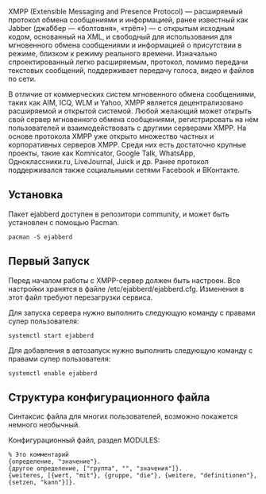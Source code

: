 XMPP (Extensible Messaging and Presence Protocol) — расширяемый протокол обмена сообщениями и информацией, ранее известный как Jabber (джа́ббер — «болтовня», «трёп») — с открытым исходным кодом, основанный на XML, и свободный для использования для мгновенного обмена сообщениями и информацией о присутствии в режиме, близком к режиму реального времени. Изначально спроектированный легко расширяемым, протокол, помимо передачи текстовых сообщений, поддерживает передачу голоса, видео и файлов по сети.

В отличие от коммерческих систем мгновенного обмена сообщениями, таких как AIM, ICQ, WLM и Yahoo, XMPP является децентрализовано расширяемой и открытой системой. Любой желающий может открыть свой сервер мгновенного обмена сообщениями, регистрировать на нём пользователей и взаимодействовать с другими серверами XMPP. На основе протокола XMPP уже открыто множество частных и корпоративных серверов XMPP. Среди них есть достаточно крупные проекты, такие как Komnicator, Google Talk, WhatsApp, Одноклассники.ru, LiveJournal, Juick и др. Ранее протокол поддерживался также социальными сетями Facebook и ВКонтакте.

## Установка

Пакет ejabberd доступен в репозитори community, и может быть установлен с помощью Pacman.

```
pacman -S ejabberd

```

## Первый Запуск

Перед началом работы с XMPP-сервер должен быть настроен. Все настройки хранятся в файле /etc/ejabberd/ejabberd.cfg. Изменения в этот файл требуют перезагрузки сервиса.

Для запуска сервера нужно выполнить следующую команду с правами супер пользователя:

```
systemctl start ejabberd

```

Для добавления в автозапуск нужно выполнить следующую команду с правами супер пользователя:

```
systemctl enable ejabberd

```

## Структура конфигурационного файла

Синтаксис файла для многих пользователей, возможно покажется немного необычный.

Конфигурационный файл, раздел MODULES:

```
% Это комментарий
{определение, "значение"}.
{другое определение, ["группа", "", "значения"]}.
{weiteres, [{wert, "mit"}, {gruppe, "die"}, {weitere, "definitionen"}, {setzen, "kann"}]}.

```